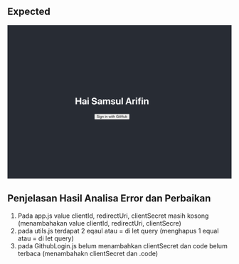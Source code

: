 ## Expected

![expected](./expected.png)

## Penjelasan Hasil Analisa Error dan Perbaikan

1. Pada app.js value clientId, redirectUri, clientSecret masih kosong (menambahakan value clientId, redirectUri, clientSecre)
2. pada utils.js terdapat 2 eqaul atau = di let query (menghapus 1 equal atau = di let query)
3. pada GithubLogin.js belum menambahkan clientSecret dan code belum terbaca (menambahakn clientSecret dan .code)
